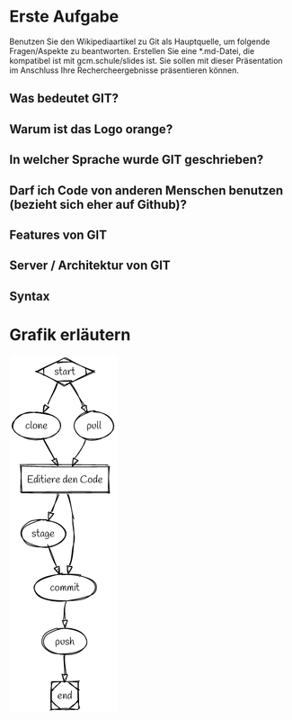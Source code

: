 # Erste Aufgabe

Benutzen Sie den Wikipediaartikel zu Git als Hauptquelle, um folgende Fragen/Aspekte zu beantworten. Erstellen Sie eine \*.md-Datei, die kompatibel ist mit gcm.schule/slides ist. Sie sollen mit dieser Präsentation im Anschluss Ihre Rechercheergebnisse präsentieren können.

## Was bedeutet GIT?

## Warum ist das Logo orange?

## In welcher Sprache wurde GIT geschrieben?

## Darf ich Code von anderen Menschen benutzen (bezieht sich eher auf Github)?

## Features von GIT

## Server / Architektur von GIT

## Syntax

# Grafik erläutern

![GIT-Workflow](scrum_workflow.png)

